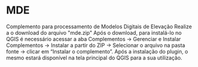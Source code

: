 # MDE
Complemento para processamento de Modelos Digitais de Elevação
Realize a o download do arquivo "mde.zip"
Após o download, para instalá-lo no QGIS é necessário acessar a aba Complementos -> Gerenciar e Instalar Complementos -> Instalar a partir do ZIP -> Selecionar o arquivo na pasta fonte -> clicar em “Instalar o complemento”. Após a instalação do plugin, o mesmo estará disponível na tela principal do QGIS para a sua utilização.
